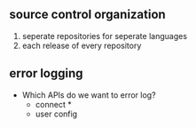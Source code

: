 ## source control organization

1. seperate repositories for seperate languages
2. each release of every repository 

## error logging
- Which APIs do we want to error log?
    * connect
        * 
    * user config
